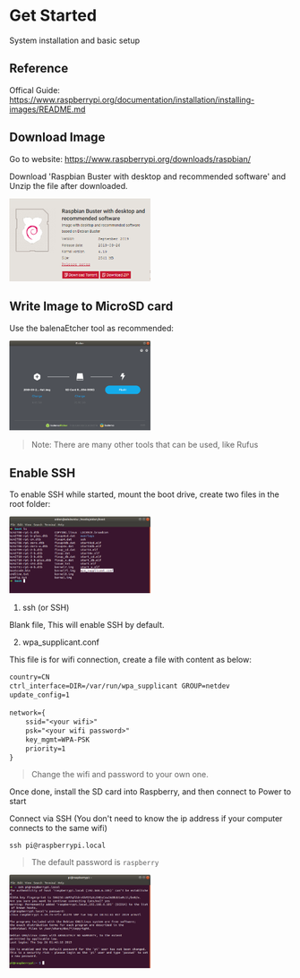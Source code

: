 # Get Started

System installation and basic setup

## Reference

Offical Guide: https://www.raspberrypi.org/documentation/installation/installing-images/README.md


## Download Image

Go to website: https://www.raspberrypi.org/downloads/raspbian/

Download 'Raspbian Buster with desktop and recommended software' and Unzip the file after downloaded.

<img src="../images/raspbian.PNG" width='50%'>

## Write Image to MicroSD card

Use the balenaEtcher tool as recommended:

<img src="../images/etcher.PNG" width='50%'>

> Note: There are many other tools that can be used, like Rufus

## Enable SSH

To enable SSH while started, mount the boot drive, create two files in the root folder: 

<img src="../images/file.PNG" width='50%'>

1. ssh (or SSH)

Blank file, This will enable SSH by default.

2. wpa_supplicant.conf

This file is for wifi connection, create a file with content as below:

```
country=CN
ctrl_interface=DIR=/var/run/wpa_supplicant GROUP=netdev
update_config=1

network={
	ssid="<your wifi>"
	psk="<your wifi password>"
	key_mgmt=WPA-PSK
	priority=1
}
```

> Change the wifi and password to your own one.

Once done, install the SD card into Raspberry, and then connect to Power to start

Connect via SSH (You don't need to know the ip address if your computer connects to the same wifi)

```
ssh pi@raspberrypi.local
```

> The default password is `raspberry`

<img src="../images/ssh.PNG" width='50%'>





